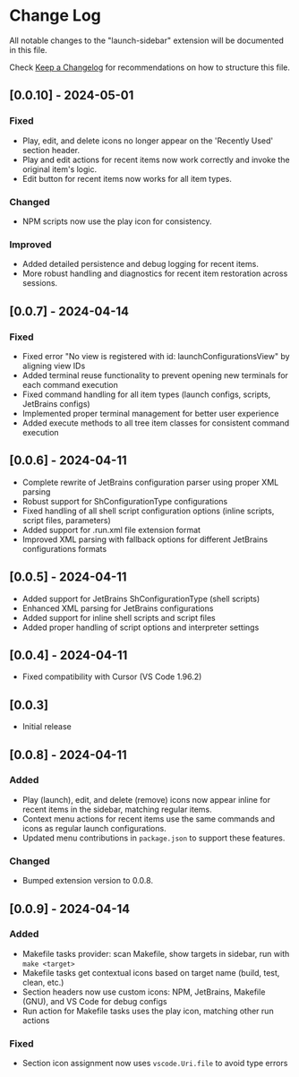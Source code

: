 # Change Log

All notable changes to the "launch-sidebar" extension will be documented in this file.

Check [Keep a Changelog](http://keepachangelog.com/) for recommendations on how to structure this file.

## [0.0.10] - 2024-05-01
### Fixed
- Play, edit, and delete icons no longer appear on the 'Recently Used' section header.
- Play and edit actions for recent items now work correctly and invoke the original item's logic.
- Edit button for recent items now works for all item types.

### Changed
- NPM scripts now use the play icon for consistency.

### Improved
- Added detailed persistence and debug logging for recent items.
- More robust handling and diagnostics for recent item restoration across sessions.

## [0.0.7] - 2024-04-14
### Fixed
- Fixed error "No view is registered with id: launchConfigurationsView" by aligning view IDs
- Added terminal reuse functionality to prevent opening new terminals for each command execution
- Fixed command handling for all item types (launch configs, scripts, JetBrains configs)
- Implemented proper terminal management for better user experience
- Added execute methods to all tree item classes for consistent command execution

## [0.0.6] - 2024-04-11
- Complete rewrite of JetBrains configuration parser using proper XML parsing
- Robust support for ShConfigurationType configurations
- Fixed handling of all shell script configuration options (inline scripts, script files, parameters)
- Added support for .run.xml file extension format
- Improved XML parsing with fallback options for different JetBrains configurations formats

## [0.0.5] - 2024-04-11
- Added support for JetBrains ShConfigurationType (shell scripts)
- Enhanced XML parsing for JetBrains configurations
- Added support for inline shell scripts and script files
- Added proper handling of script options and interpreter settings

## [0.0.4] - 2024-04-11
- Fixed compatibility with Cursor (VS Code 1.96.2)

## [0.0.3]
- Initial release

## [0.0.8] - 2024-04-11
### Added
- Play (launch), edit, and delete (remove) icons now appear inline for recent items in the sidebar, matching regular items.
- Context menu actions for recent items use the same commands and icons as regular launch configurations.
- Updated menu contributions in `package.json` to support these features.

### Changed
- Bumped extension version to 0.0.8.

## [0.0.9] - 2024-04-14
### Added
- Makefile tasks provider: scan Makefile, show targets in sidebar, run with `make <target>`
- Makefile tasks get contextual icons based on target name (build, test, clean, etc.)
- Section headers now use custom icons: NPM, JetBrains, Makefile (GNU), and VS Code for debug configs
- Run action for Makefile tasks uses the play icon, matching other run actions

### Fixed
- Section icon assignment now uses `vscode.Uri.file` to avoid type errors